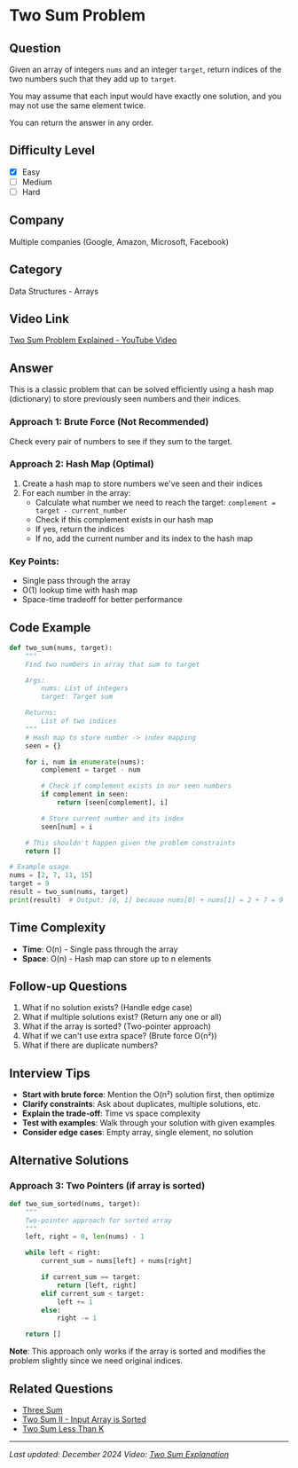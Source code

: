 # Two Sum Problem

## Question
Given an array of integers `nums` and an integer `target`, return indices of the two numbers such that they add up to `target`.

You may assume that each input would have exactly one solution, and you may not use the same element twice.

You can return the answer in any order.

## Difficulty Level
- [x] Easy
- [ ] Medium
- [ ] Hard

## Company
Multiple companies (Google, Amazon, Microsoft, Facebook)

## Category
Data Structures - Arrays

## Video Link
[Two Sum Problem Explained - YouTube Video](#)

## Answer
This is a classic problem that can be solved efficiently using a hash map (dictionary) to store previously seen numbers and their indices.

### Approach 1: Brute Force (Not Recommended)
Check every pair of numbers to see if they sum to the target.

### Approach 2: Hash Map (Optimal)
1. Create a hash map to store numbers we've seen and their indices
2. For each number in the array:
   - Calculate what number we need to reach the target: `complement = target - current_number`
   - Check if this complement exists in our hash map
   - If yes, return the indices
   - If no, add the current number and its index to the hash map

### Key Points:
- Single pass through the array
- O(1) lookup time with hash map
- Space-time tradeoff for better performance

## Code Example
```python
def two_sum(nums, target):
    """
    Find two numbers in array that sum to target

    Args:
        nums: List of integers
        target: Target sum

    Returns:
        List of two indices
    """
    # Hash map to store number -> index mapping
    seen = {}

    for i, num in enumerate(nums):
        complement = target - num

        # Check if complement exists in our seen numbers
        if complement in seen:
            return [seen[complement], i]

        # Store current number and its index
        seen[num] = i

    # This shouldn't happen given the problem constraints
    return []

# Example usage
nums = [2, 7, 11, 15]
target = 9
result = two_sum(nums, target)
print(result)  # Output: [0, 1] because nums[0] + nums[1] = 2 + 7 = 9
```

## Time Complexity
- **Time**: O(n) - Single pass through the array
- **Space**: O(n) - Hash map can store up to n elements

## Follow-up Questions
1. What if no solution exists? (Handle edge case)
2. What if multiple solutions exist? (Return any one or all)
3. What if the array is sorted? (Two-pointer approach)
4. What if we can't use extra space? (Brute force O(n²))
5. What if there are duplicate numbers?

## Interview Tips
- **Start with brute force**: Mention the O(n²) solution first, then optimize
- **Clarify constraints**: Ask about duplicates, multiple solutions, etc.
- **Explain the trade-off**: Time vs space complexity
- **Test with examples**: Walk through your solution with given examples
- **Consider edge cases**: Empty array, single element, no solution

## Alternative Solutions

### Approach 3: Two Pointers (if array is sorted)
```python
def two_sum_sorted(nums, target):
    """
    Two-pointer approach for sorted array
    """
    left, right = 0, len(nums) - 1

    while left < right:
        current_sum = nums[left] + nums[right]

        if current_sum == target:
            return [left, right]
        elif current_sum < target:
            left += 1
        else:
            right -= 1

    return []
```

**Note**: This approach only works if the array is sorted and modifies the problem slightly since we need original indices.

## Related Questions
- [Three Sum](../three-sum.md)
- [Two Sum II - Input Array is Sorted](./two-sum-sorted.md)
- [Two Sum Less Than K](./two-sum-less-than-k.md)

---
*Last updated: December 2024*
*Video: [Two Sum Explanation](https://youtube.com/example)*

